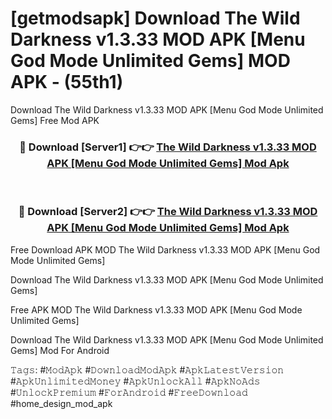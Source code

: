 # [getmodsapk] Download The Wild Darkness v1.3.33 MOD APK [Menu God Mode Unlimited Gems] MOD APK - (55th1)
Download The Wild Darkness v1.3.33 MOD APK [Menu God Mode Unlimited Gems] Free Mod APK

<div align="center">
<h3>🔴 Download [Server1] 👉👉 <a href="https://apk-comot.site?title=The_Wild_Darkness_v1.3.33_MOD_APK_[Menu_God_Mode_Unlimited_Gems]">The Wild Darkness v1.3.33 MOD APK [Menu God Mode Unlimited Gems] Mod Apk</a></h3><br>

<h3>🔴 Download [Server2] 👉👉 <a href="https://apk-comot.site?title=The_Wild_Darkness_v1.3.33_MOD_APK_[Menu_God_Mode_Unlimited_Gems]">The Wild Darkness v1.3.33 MOD APK [Menu God Mode Unlimited Gems] Mod Apk</a></h3>
</div>


Free Download APK MOD The Wild Darkness v1.3.33 MOD APK [Menu God Mode Unlimited Gems]

Download The Wild Darkness v1.3.33 MOD APK [Menu God Mode Unlimited Gems] 

Free APK MOD The Wild Darkness v1.3.33 MOD APK [Menu God Mode Unlimited Gems] 

Download The Wild Darkness v1.3.33 MOD APK [Menu God Mode Unlimited Gems] Mod For Android

𝚃𝚊𝚐𝚜: #𝙼𝚘𝚍𝙰𝚙𝚔 #𝙳𝚘𝚠𝚗𝚕𝚘𝚊𝚍𝙼𝚘𝚍𝙰𝚙𝚔 #𝙰𝚙𝚔𝙻𝚊𝚝𝚎𝚜𝚝𝚅𝚎𝚛𝚜𝚒𝚘𝚗 #𝙰𝚙𝚔𝚄𝚗𝚕𝚒𝚖𝚒𝚝𝚎𝚍𝙼𝚘𝚗𝚎𝚢 #𝙰𝚙𝚔𝚄𝚗𝚕𝚘𝚌𝚔𝙰𝚕𝚕 #𝙰𝚙𝚔𝙽𝚘𝙰𝚍𝚜 #𝚄𝚗𝚕𝚘𝚌𝚔𝙿𝚛𝚎𝚖𝚒𝚞𝚖 #𝙵𝚘𝚛𝙰𝚗𝚍𝚛𝚘𝚒𝚍 #𝙵𝚛𝚎𝚎𝙳𝚘𝚠𝚗𝚕𝚘𝚊𝚍 #home_design_mod_apk